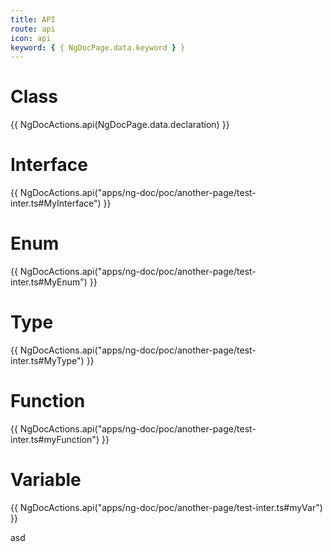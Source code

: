 ```yaml
---
title: API
route: api
icon: api
keyword: { { NgDocPage.data.keyword } }
---
```


# Class

{{ NgDocActions.api(NgDocPage.data.declaration) }}

# Interface

{{ NgDocActions.api("apps/ng-doc/poc/another-page/test-inter.ts#MyInterface") }}

# Enum

{{ NgDocActions.api("apps/ng-doc/poc/another-page/test-inter.ts#MyEnum") }}

# Type

{{ NgDocActions.api("apps/ng-doc/poc/another-page/test-inter.ts#MyType") }}

# Function

{{ NgDocActions.api("apps/ng-doc/poc/another-page/test-inter.ts#myFunction") }}

# Variable

{{ NgDocActions.api("apps/ng-doc/poc/another-page/test-inter.ts#myVar") }}

asd
